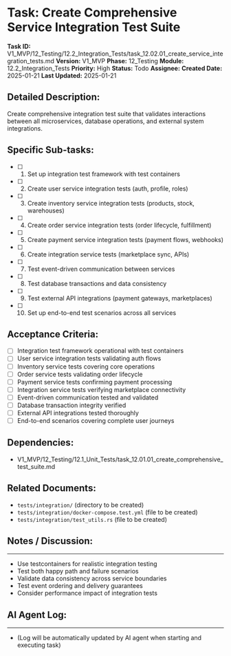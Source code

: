 # Task: Create Comprehensive Service Integration Test Suite

**Task ID:** V1_MVP/12_Testing/12.2_Integration_Tests/task_12.02.01_create_service_integration_tests.md
**Version:** V1_MVP
**Phase:** 12_Testing
**Module:** 12.2_Integration_Tests
**Priority:** High
**Status:** Todo
**Assignee:**
**Created Date:** 2025-01-21
**Last Updated:** 2025-01-21

## Detailed Description:
Create comprehensive integration test suite that validates interactions between all microservices, database operations, and external system integrations.

## Specific Sub-tasks:
- [ ] 1. Set up integration test framework with test containers
- [ ] 2. Create user service integration tests (auth, profile, roles)
- [ ] 3. Create inventory service integration tests (products, stock, warehouses)
- [ ] 4. Create order service integration tests (order lifecycle, fulfillment)
- [ ] 5. Create payment service integration tests (payment flows, webhooks)
- [ ] 6. Create integration service tests (marketplace sync, APIs)
- [ ] 7. Test event-driven communication between services
- [ ] 8. Test database transactions and data consistency
- [ ] 9. Test external API integrations (payment gateways, marketplaces)
- [ ] 10. Set up end-to-end test scenarios across all services

## Acceptance Criteria:
- [ ] Integration test framework operational with test containers
- [ ] User service integration tests validating auth flows
- [ ] Inventory service tests covering core operations
- [ ] Order service tests validating order lifecycle
- [ ] Payment service tests confirming payment processing
- [ ] Integration service tests verifying marketplace connectivity
- [ ] Event-driven communication tested and validated
- [ ] Database transaction integrity verified
- [ ] External API integrations tested thoroughly
- [ ] End-to-end scenarios covering complete user journeys

## Dependencies:
- V1_MVP/12_Testing/12.1_Unit_Tests/task_12.01.01_create_comprehensive_test_suite.md

## Related Documents:
- `tests/integration/` (directory to be created)
- `tests/integration/docker-compose.test.yml` (file to be created)
- `tests/integration/test_utils.rs` (file to be created)

## Notes / Discussion:
---
* Use testcontainers for realistic integration testing
* Test both happy path and failure scenarios
* Validate data consistency across service boundaries
* Test event ordering and delivery guarantees
* Consider performance impact of integration tests

## AI Agent Log:
---
* (Log will be automatically updated by AI agent when starting and executing task)
